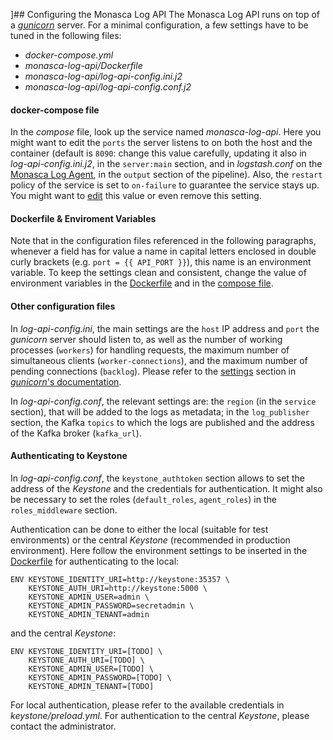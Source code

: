 ]## Configuring the Monasca Log API
The Monasca Log API runs on top of a [*gunicorn*][1] server. For a minimal configuration, a few settings have to be tuned in the following files:
* *docker-compose.yml*
* *monasca-log-api/Dockerfile*
* *monasca-log-api/log-api-config.ini.j2*
* *monasca-log-api/log-api-config.conf.j2*

#### docker-compose file
In the *compose* file, look up the service named *monasca-log-api*. Here you might want to edit the `ports` the server listens to on both the host and the container (default is `8090`: change this value carefully, updating it also in *log-api-config.ini.j2*, in the `server:main` section, and in *logstash.conf* on the [Monasca Log Agent][2], in the `output` section of the pipeline). Also, the `restart` policy of the service is set to `on-failure` to guarantee the service stays up. You might want to [edit][3] this value or even remove this setting.

#### Dockerfile & Enviroment Variables
Note that in the configuration files referenced in the following paragraphs, whenever a field has for value a name in capital letters enclosed in double curly brackets (e.g. `port = {{ API_PORT }}`), this name is an environment variable. To keep the settings clean and consistent, change the value of environment variables in the [Dockerfile][5] and in the [compose file][6].

#### Other configuration files
In *log-api-config.ini*, the main settings are the `host` IP address and `port` the *gunicorn* server should listen to, as well as the number of working processes (`workers`) for handling requests, the maximum number of simultaneous clients (`worker-connections`), and the maximum number of pending connections (`backlog`). Please refer to the [settings][4] section in [*gunicorn*'s documentation][1].

In *log-api-config.conf*, the relevant settings are: the `region` (in the `service` section), that will be added to the logs as metadata; in the `log_publisher` section, the Kafka `topics` to which the logs are published and the address of the Kafka broker (`kafka_url`).

#### Authenticating to Keystone
In *log-api-config.conf*, the `keystone_authtoken` section allows to set the address of the *Keystone* and the credentials for authentication. It might also be necessary to set the roles (`default_roles`, `agent_roles`) in the `roles_middleware` section.

Authentication can be done to either the local (suitable for test environments) or the central *Keystone* (recommended in production environment).
Here follow the environment settings to be inserted in the [Dockerfile][5] for authenticating to the local:

    ENV KEYSTONE_IDENTITY_URI=http://keystone:35357 \
	    KEYSTONE_AUTH_URI=http://keystone:5000 \
	    KEYSTONE_ADMIN_USER=admin \
	    KEYSTONE_ADMIN_PASSWORD=secretadmin \
	    KEYSTONE_ADMIN_TENANT=admin

and the central *Keystone*:

    ENV KEYSTONE_IDENTITY_URI=[TODO] \
        KEYSTONE_AUTH_URI=[TODO] \
        KEYSTONE_ADMIN_USER=[TODO] \
        KEYSTONE_ADMIN_PASSWORD=[TODO] \
        KEYSTONE_ADMIN_TENANT=[TODO]

For local authentication, please refer to the available credentials in *keystone/preload.yml*. For authentication to the central *Keystone*, please contact the administrator.

[1]:http://docs.gunicorn.org/en/stable/
[2]:https://github.com/martel-innovate/deep-log-monasca-elk/blob/master/doc/manuals/install/5-log-agent.md
[3]:https://docs.docker.com/compose/compose-file/compose-file-v2/#restart
[4]:http://docs.gunicorn.org/en/latest/settings.html
[5]:https://github.com/martel-innovate/deep-log-monasca-elk/blob/master/monasca-log-api/Dockerfile
[6]:https://github.com/martel-innovate/deep-log-monasca-elk/blob/master/docker-compose.yml
